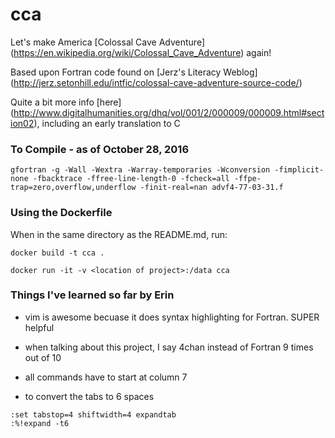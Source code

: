# cca

Let's make America [Colossal Cave Adventure] (https://en.wikipedia.org/wiki/Colossal_Cave_Adventure) again!

Based upon Fortran code found on [Jerz's Literacy Weblog] (http://jerz.setonhill.edu/intfic/colossal-cave-adventure-source-code/)

Quite a bit more info [here] (http://www.digitalhumanities.org/dhq/vol/001/2/000009/000009.html#section02), including an early translation to C

### To Compile - as of October 28, 2016

```
gfortran -g -Wall -Wextra -Warray-temporaries -Wconversion -fimplicit-none -fbacktrace -ffree-line-length-0 -fcheck=all -ffpe-trap=zero,overflow,underflow -finit-real=nan advf4-77-03-31.f 
```

### Using the Dockerfile

When in the same directory as the README.md, run:
```
docker build -t cca .

docker run -it -v <location of project>:/data cca
```

### Things I've learned so far by Erin

* vim is awesome becuase it does syntax highlighting for Fortran. SUPER helpful

* when talking about this project, I say 4chan instead of Fortran 9 times out of 10

* all commands have to start at column 7

* to convert the tabs to 6 spaces

```
:set tabstop=4 shiftwidth=4 expandtab
:%!expand -t6
```
